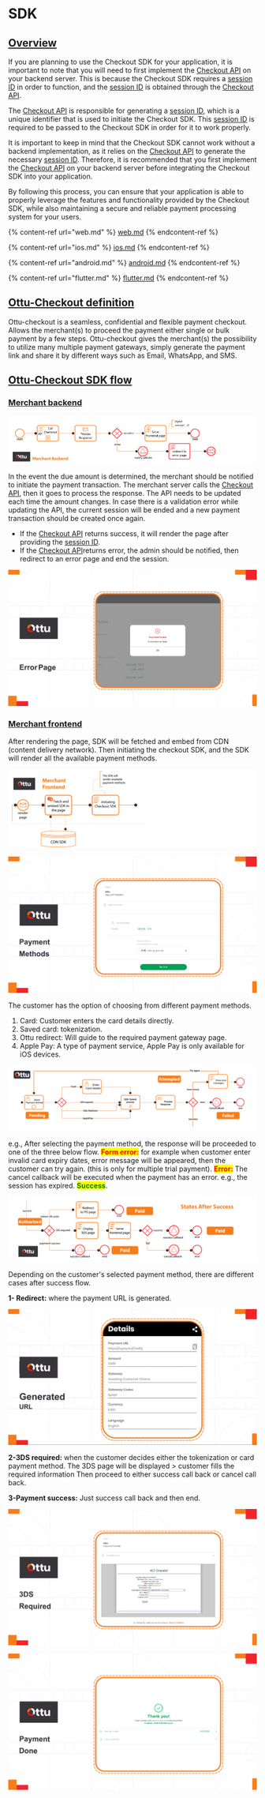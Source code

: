 # SDK

## [Overview](./#overview)

If you are planning to use the Checkout SDK for your application, it is important to note that you will need to first implement the [Checkout API](../rest-api/checkout-api.md) on your backend server. This is because the  Checkout SDK requires a [session ID](../rest-api/checkout-api.md#session\_id-string-read-only) in order to function, and the [session ID](../rest-api/checkout-api.md#session\_id-string-read-only) is obtained through the [Checkout API](../rest-api/checkout-api.md).

The [Checkout API](../rest-api/checkout-api.md) is responsible for generating a [session ID](../rest-api/checkout-api.md#session\_id-string-read-only), which is a unique identifier that is used to initiate the  Checkout SDK. This [session ID](../rest-api/checkout-api.md#session\_id-string-read-only) is required to be passed to the Checkout SDK in order for it to work properly.

It is important to keep in mind that the Checkout SDK cannot work without a backend implementation, as it relies on the [Checkout API](../rest-api/checkout-api.md) to generate the necessary [session ID](../rest-api/checkout-api.md#session\_id-string-read-only). Therefore, it is recommended that you first implement the [Checkout API](../rest-api/checkout-api.md) on your backend server before integrating the  Checkout SDK into your application.

By following this process, you can ensure that your application is able to properly leverage the features and functionality provided by the Checkout SDK, while also maintaining a secure and reliable payment processing system for your users.

{% content-ref url="web.md" %}
[web.md](web.md)
{% endcontent-ref %}

{% content-ref url="ios.md" %}
[ios.md](ios.md)
{% endcontent-ref %}

{% content-ref url="android.md" %}
[android.md](android.md)
{% endcontent-ref %}

{% content-ref url="flutter.md" %}
[flutter.md](flutter.md)
{% endcontent-ref %}

## [Ottu-Checkout definition](./#ottu-checkout-definition)

Ottu-checkout is a seamless, confidential and flexible payment checkout. Allows the merchant(s) to proceed the payment either single or bulk payment by a few steps. Ottu-checkout gives the merchant(s) the possibility to utilize many multiple payment gateways, simply generate the payment link and share it by different ways such as Email, WhatsApp, and SMS.

## [Ottu-Checkout SDK flow](./#ottu-checkout-sdk-flow)

### [Merchant backend](./#merchant-backend)

![](<../../.gitbook/assets/1 (12).png>)

In the event the due amount is determined, the merchant should be notified to initiate the payment transaction. The merchant server calls the [Checkout API](../rest-api/checkout-api.md), then it goes to process the response. The API needs to be updated each time the amount changes. In case there is a validation error while updating the API, the current session will be ended and a new payment transaction should be created once again.

* If the [Checkout API](../rest-api/checkout-api.md) returns success, it will render the page after providing the [session ID](../rest-api/checkout-api.md#session\_id-string-read-only).
* If the [Checkout API](../rest-api/checkout-api.md)returns error, the admin should be notified, then redirect to an error page and end the session.&#x20;

![](<../../.gitbook/assets/2 (11).png>)

### [Merchant frontend](./#merchant-frontend)

After rendering the page, SDK will be fetched and embed from CDN (content delivery network). Then initiating the checkout SDK, and the SDK will render all the available payment methods.&#x20;

![](<../../.gitbook/assets/2 (13) (1) (2).png>)

![](<../../.gitbook/assets/4 (9).png>)

The customer has the option of choosing from different payment methods.

1. Card: Customer enters the card details directly.
2. Saved card: tokenization.
3. Ottu redirect: Will guide to the required payment gateway page.
4. Apple Pay: A type of payment service, Apple Pay is only available for iOS devices.

![](../../.gitbook/assets/diagram.png)

e.g., After selecting the payment method, the response will be proceeded to one of the three below flow. <mark style="color:red;">**Form error:**</mark> for example when customer enter invalid card expiry dates, error message will be appeared, then the customer can try again. (this is only for multiple trial payment). <mark style="color:red;">**Error:**</mark> The cancel callback will be executed when the payment has an error. e.g., the session has expired. <mark style="color:green;">**Success**</mark>.&#x20;

![](<../../.gitbook/assets/3 (12).png>)

Depending on the customer's selected payment method, there are different cases after success flow.&#x20;

**1- Redirect:** where the payment URL is generated.&#x20;

![](<../../.gitbook/assets/7 (4).png>)

&#x20;**2-3DS required:** when the customer decides either the tokenization or card payment method. The 3DS page will be displayed > customer fills the required information Then proceed to either success call back or cancel call back.&#x20;

&#x20;**3-Payment success:** Just success call back and then end.&#x20;

![](<../../.gitbook/assets/8 (3) (1).png>)

![](<../../.gitbook/assets/9 (1).png>)
